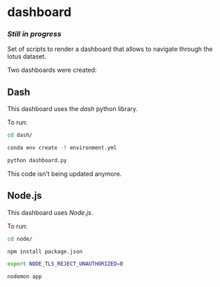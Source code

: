 # dashboard
### *Still in progress*

Set of scripts to render a dashboard that allows to navigate through the lotus dataset.


Two dashboards were created:

## Dash
This dashboard uses the *dash* python library.

To run: 
```bash
cd dash/

conda env create -f environment.yml

python dashboard.py
```

This code isn't being updated anymore.

## Node.js
This dashboard uses *Node.js*.

To run:
```bash
cd node/

npm install package.json

export NODE_TLS_REJECT_UNAUTHORIZED=0

nodemon app
```
